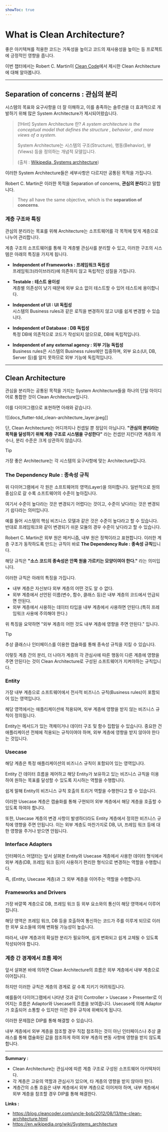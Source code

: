 ```yaml
---
showToc: true
---
```


# What is Clean Architecture?

좋은 아키텍쳐를 적용한 코드는 가독성을 높이고 코드의 재사용성을 높이는 등 프로젝트에 긍정적인 영향을 줍니다.

이번 챕터에서는 Robert C. Martin이 [Clean Code](https://blog.cleancoder.com/uncle-bob/2012/08/13/the-clean-architecture.html)에서 제시한 Clean Architecture에 대해 알아봅니다.

----

## Separation of concerns : 관심의 분리

시스템의 목표와 요구사항을 더 잘 이해하고, 이를 충족하는 솔루션을 더 효과적으로 개발하기 위해 많은 System Architecture가 제시되어왔습니다.

> [!Hint] System Architecture 란?
>  _A system architecture is the conceptual model that defines the structure , behavior , and more views of a system._
>  
> System Architecture는 시스템의 구조(Structure), 행동(Behavior), 뷰(Views) 등을 정의하는 개념적 모델입니다.
> 
> (출처 : [Wikipedia, Systems architecture](https://en.wikipedia.org/wiki/Systems_architecture))


이러한 System Architecture들은 세부사항은 다르지만 공통된 목적을 가집니다.

Robert C. Martin은 이러한 목적을 Separation of concerns, **관심의 분리**라고 말합니다.

> They all have the same objective, which is the __separation of concerns__.


### 계층 구조와 특징

관심의 분리라는 목표를 위해 Architecture는 소프트웨어를 각 목적에 맞게 계층으로 나누어 관리합니다.

계층 구조의 소프트웨어를 통해 각 계층별 관심사를 분리할 수 있고, 이러한 구조의 시스템은 아래의 특징을 가지게 됩니다.

- **Independent of Frameworks : 프레임워크 독립성**  
  프레임워크(라이브러리)에 의존하지 않고 독립적인 성질을 가집니다.

- **Testable : 테스트 용이성**  
  계층별 의존성이 낮기 때문에 외부 요소 없이 테스트할 수 있어 테스트에 용이합니다.

- **Independent of UI : UI 독립성**  
  시스템의 Business rules과 같은 로직을 변경하지 않고 UI를 쉽게 변경할 수 있습니다.

- **Independent of Database : DB 독립성**  
  특정 DB에 의존적으로 코드가 작성되지 않으므로, DB에 독립적입니다.

- **Independent of any external agency : 외부 기능 독립성**    
  Business rules은 시스템의 Business rules에만 집중하며, 외부 요소(UI, DB, Server 등)를 알지 못하므로 외부 기능에 독립적입니다.

-----

## Clean Architecture

관심을 분리하는 공통된 목적을 가지는 System Architecture들을 하나의 단일 아이디어로 통합한 것이 Clean Architecture입니다.

이를 다이어그램으로 표현하면 아래와 같습니다.

![[docs_flutter-tdd_clean-architecture_layer.jpeg]]

단, Clean Architecture는 어디까지나 컨셉일 뿐 정답이 아닙니다. **"관심의 분리라는 목적을 달성하기 위해 계층 구조로 시스템을 구성한다"** 라는 컨셉만 지킨다면 계층의 개수나, 분리 수준은 크게 상관하지 않습니다.

> [!Tip]
>  가장 좋은 Architecture는 각 시스템의 요구사항에 맞는 Architecture입니다.


### The Dependency Rule : 종속성 규칙
위 다이어그램에서 각 원은 소프트웨어의 영역(Layer)을 의미합니다. 일반적으로 원의 중심으로 갈 수록 소프트웨어의 수준이 높아집니다.

여기서 수준이 높다라는 것은 변경되기 어렵다는 것이고, 수준이 낮다라는 것은 변경되기 쉽다라는 의미입니다.

예를 들어 시스템의 핵심 비즈니스 모델과 같은 것은 수준이 높다라고 할 수 있습니다. 반대로 프레임워크와 같이 변경되기 쉬운 모듈의 경우 수준이 낮다라고 할 수 있습니다.

Robert C. Martin은 외부 원은 메커니즘, 내부 원은 정책이라고 표현합니다. 이러한 계층 구조가 동작하도록 만드는 규칙이 바로 **The Dependency Rule : 종속성 규칙**입니다.

해당 규칙은 **"소스 코드의 종속성은 안쪽 원을 가르키는 모양이여야 한다."** 라는 의미입니다.

이러한 규칙은 아래의 특징을 가집니다.

- 내부 계층은 자신보다 외부 계층의 어떤 것도 알 수 없다.
- 외부 계층에서 선언된 이름(변수, 함수, 클래스 등)은 내부 계층의 코드에서 언급되면 안된다.
- 외부 계층에서 사용하는 데이터 타입을 내부 계층에서 사용하면 안된다.(특히 프레임워크 사용에 주의해야 한다.)

위 특징을 요약하면 "외부 계층의 어떤 것도 내부 계층에 영향을 주면 안된다." 입니다.

> [!Tip]
> 추상 클래스나 인터페이스를 이용한 캡슐화를 통해 종속성 규칙을 지킬 수 있습니다.

이렇듯 계층 간의 분리, 더 나아가 계층의 각 관심사에 따른 행동이 다른 계층에 영향을 주면 안된다는 것이 Clean Architecture로 구성된 소프트웨어가 지켜야하는 규칙입니다.


### Entity
가장 내부 계층으로 소프트웨어에서 전사적 비즈니스 규칙(Business rules)이 포함되어 있는 영역입니다.

해당 영역에서는 애플리케이션에 적용되며, 외부 계층에 영향을 받지 않는 비즈니스 규칙이 정의됩니다.

Entity는 메서드가 있는 객체이거나 데이터 구조 및 함수 집합일 수 있습니다. 중요한 건 애플리케이션 전체에 적용되는 규칙이여야 하며, 외부 계층에 영향을 받지 않아야 한다는 것입니다.


### Usecase
해당 계층은 특정 애플리케이션의 비즈니스 규칙이 포함되어 있는 영역입니다.

Entity 간 데이터 흐름을 제어하고 해당 Entity가 보유하고 있는 비즈니스 규칙을 이용하여 원하는 목표를 달성할 수 있도록 지시하는 역할을 수행합니다.

쉽게 말해 Entity의 비즈니스 규칙 호출의 트리거 역할을 수행한다고 할 수 있습니다.

이러한 Usecase 계층은 캡슐화를 통해 구현되어 외부 계층에서 해당 계층을 호출할 수 있도록 하여야 합니다.

또한, Usecase 계층의 변경 사항이 발생하더라도 Entity 계층에서 정의한 비즈니스 규칙에 영향을 주면 안됩니다. 이는 외부 계층도 마찬가지로 DB, UI, 프레임 워크 등에 대한 영향을 주거나 받으면 안됩니다.


### Interface Adapters
인터페이스 어댑터는 앞서 살펴본 Entity와 Usecase 계층에서 사용한 데이터 형식에서 외부 계층(DB, 프레임 워크 등)이 사용하기 편리한 형식으로 변경하는 역할을 수행합니다.

즉, (Entity, Usecase 계층)과 그 외부 계층을 이어주는 역할을 수행합니다.


### Frameworks and Drivers
가장 바깥쪽 계층으로 DB, 프레임 워크 등 외부 요소와의 통신이 해당 영역에서 이루어집니다.

해당 영역은 프레임 워크, DB 등을 호출하여 통신하는 코드가 주를 이루게 되므로 이러한 외부 요소들에 의해 변화될 가능성이 높습니다.

따라서, 내부 계층과의 확실한 분리가 필요하며, 쉽게 변화되고 쉽게 교체될 수 있도록 작성되어야 합니다.


### 계층 간 경계에서 흐름 제어
앞서 살펴본 바에 의하면 Clean Architecture의 흐름은 외부 계층에서 내부 계층으로 이어집니다.

하지만 이러한 규칙은 계층의 경계로 갈 수록 지키기 어려워집니다.

예를들어 다이어그램에서 나타낸 것과 같이 Controller > Usecase > Presenter로 이어지는 흐름은 Adaptor와 Usecase의 흐름을 보여줍니다. Usecase에 의해 Adaptor가 호출되어 소통할 수 있지만 이런 경우 규칙에 위배되게 됩니다.

이러한 문제점은 DIP를 통해 해결할 수 있습니다.

내부 계층에서 외부 계층을 참조할 경우 직접 참조하는 것이 아닌 인터페이스나 추상 클래스를 통해 캡슐화된 값을 참조하게 하여 외부 계층의 변동 사항에 영향을 받지 않도록 합니다.

-----

**Summary :**
- Clean Architecture는 관심사에 따른 계층 구조로 구성된 소프트웨어 아키텍처이다.
- 각 계층은 고유의 역할과 관심사가 있으며, 타 계층의 영향을 받지 않아야 한다.
- 계층간의 소통 흐음은 내부 계층에서 외부 계층으로 이어져야 하며, 내부 계층에서 외부 계층을 참조할 경우 DIP를 통해 해결한다.

**Links :**
- https://blog.cleancoder.com/uncle-bob/2012/08/13/the-clean-architecture.html
- https://en.wikipedia.org/wiki/Systems_architecture
